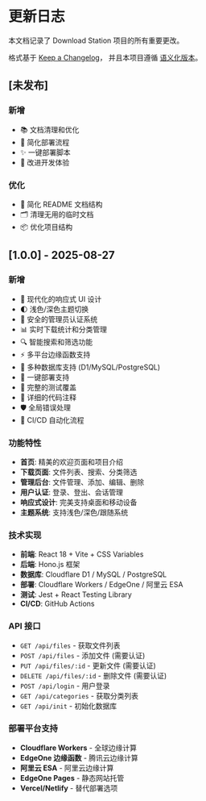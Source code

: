 # 更新日志

本文档记录了 Download Station 项目的所有重要更改。

格式基于 [Keep a Changelog](https://keepachangelog.com/zh-CN/1.0.0/)，
并且本项目遵循 [语义化版本](https://semver.org/lang/zh-CN/)。

## [未发布]

### 新增
- 📚 文档清理和优化
- 🚀 简化部署流程
- ✨ 一键部署脚本
- 🔧 改进开发体验

### 优化
- 📖 简化 README 文档结构
- 🗂️ 清理无用的临时文档
- 📦 优化项目结构

## [1.0.0] - 2025-08-27

### 新增
- 🎨 现代化的响应式 UI 设计
- 🌓 浅色/深色主题切换
- 🔐 安全的管理员认证系统
- 📊 实时下载统计和分类管理
- 🔍 智能搜索和筛选功能
- ⚡ 多平台边缘函数支持
- 💾 多种数据库支持 (D1/MySQL/PostgreSQL)
- 🚀 一键部署支持
- 🧪 完整的测试覆盖
- 📝 详细的代码注释
- 🛡️ 全局错误处理
- 🔄 CI/CD 自动化流程

### 功能特性
- **首页**: 精美的欢迎页面和项目介绍
- **下载页面**: 文件列表、搜索、分类筛选
- **管理后台**: 文件管理、添加、编辑、删除
- **用户认证**: 登录、登出、会话管理
- **响应式设计**: 完美支持桌面和移动设备
- **主题系统**: 支持浅色/深色/跟随系统

### 技术实现
- **前端**: React 18 + Vite + CSS Variables
- **后端**: Hono.js 框架
- **数据库**: Cloudflare D1 / MySQL / PostgreSQL
- **部署**: Cloudflare Workers / EdgeOne / 阿里云 ESA
- **测试**: Jest + React Testing Library
- **CI/CD**: GitHub Actions

### API 接口
- `GET /api/files` - 获取文件列表
- `POST /api/files` - 添加文件 (需要认证)
- `PUT /api/files/:id` - 更新文件 (需要认证)
- `DELETE /api/files/:id` - 删除文件 (需要认证)
- `POST /api/login` - 用户登录
- `GET /api/categories` - 获取分类列表
- `GET /api/init` - 初始化数据库

### 部署平台支持
- **Cloudflare Workers** - 全球边缘计算
- **EdgeOne 边缘函数** - 腾讯云边缘计算
- **阿里云 ESA** - 阿里云边缘计算
- **EdgeOne Pages** - 静态网站托管
- **Vercel/Netlify** - 替代部署选项
